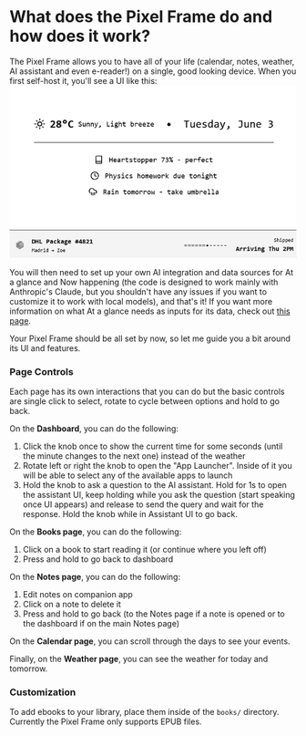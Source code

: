 # What does the Pixel Frame do and how does it work?
The Pixel Frame allows you to have all of your life (calendar, notes, weather, AI assistant and even e-reader!) on a single, good looking device. When you first self-host it, you'll see a UI like this: ![UI](https://github.com/justdanielndev/pixel-frame/blob/main/dash-new.png?raw=true)

You will then need to set up your own AI integration and data sources for At a glance and Now happening (the code is designed to work mainly with Anthropic's Claude, but you shouldn't have any issues if you want to customize it to work with local models), and that's it! If you want more information on what At a glance needs as inputs for its data, check out [this page](https://github.com/justdanielndev/pixel-frame/blob/main/at-a-glance/INFO.md).

Your Pixel Frame should be all set by now, so let me guide you a bit around its UI and features. 

### Page Controls

Each page has its own interactions that you can do but the basic controls are single click to select, rotate to cycle between options and hold to go back.

On the **Dashboard**, you can do the following:

1. Click the knob once to show the current time for some seconds (until the minute changes to the next one) instead of the weather
2. Rotate left or right the knob to open the "App Launcher". Inside of it you will be able to select any of the available apps to launch
3. Hold the knob to ask a question to the AI assistant. Hold for 1s to open the assistant UI, keep holding while you ask the question (start speaking once UI appears) and release to send the query and wait for the response. Hold the knob while in Assistant UI to go back.

On the **Books page**, you can do the following:

1. Click on a book to start reading it (or continue where you left off)
2. Press and hold to go back to dashboard

On the **Notes page**, you can do the following:

1. Edit notes on companion app
2. Click on a note to delete it
3. Press and hold to go back (to the Notes page if a note is opened or to the dashboard if on the main Notes page)

On the **Calendar page**, you can scroll through the days to see your events.

Finally, on the **Weather page**, you can see the weather for today and tomorrow.

### Customization

To add ebooks to your library, place them inside of the `books/` directory. Currently the Pixel Frame only supports EPUB files.
